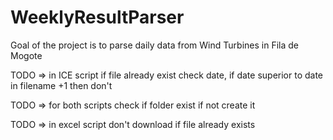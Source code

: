 # WeeklyResultParser
Goal of the project is to parse daily data from Wind Turbines in Fila de Mogote


TODO => in ICE script if file already exist check date, if date superior to date in filename +1 then don't 

TODO => for both scripts check if folder exist if not create it

TODO => in excel script don't download if file already exists
